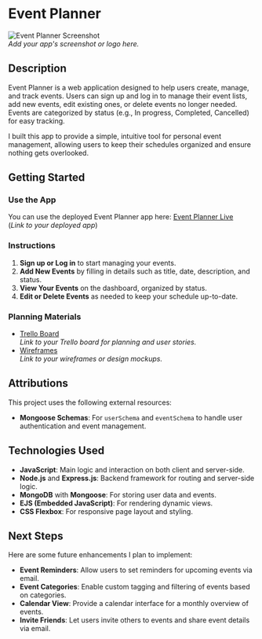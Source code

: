 # Event Planner

![Event Planner Screenshot](https://via.placeholder.com/800x400)  
_Add your app's screenshot or logo here._

## Description
Event Planner is a web application designed to help users create, manage, and track events. Users can sign up and log in to manage their event lists, add new events, edit existing ones, or delete events no longer needed. Events are categorized by status (e.g., In progress, Completed, Cancelled) for easy tracking.

I built this app to provide a simple, intuitive tool for personal event management, allowing users to keep their schedules organized and ensure nothing gets overlooked.

## Getting Started
### Use the App
You can use the deployed Event Planner app here: [Event Planner Live](#)  
(_Link to your deployed app_)

### Instructions
1. **Sign up or Log in** to start managing your events.
2. **Add New Events** by filling in details such as title, date, description, and status.
3. **View Your Events** on the dashboard, organized by status.
4. **Edit or Delete Events** as needed to keep your schedule up-to-date.

### Planning Materials
- [Trello Board](#)  
_Link to your Trello board for planning and user stories._
- [Wireframes](#)  
_Link to your wireframes or design mockups._

## Attributions
This project uses the following external resources:
- **Mongoose Schemas**: For `userSchema` and `eventSchema` to handle user authentication and event management.
  
## Technologies Used
- **JavaScript**: Main logic and interaction on both client and server-side.
- **Node.js** and **Express.js**: Backend framework for routing and server-side logic.
- **MongoDB** with **Mongoose**: For storing user data and events.
- **EJS (Embedded JavaScript)**: For rendering dynamic views.
- **CSS Flexbox**: For responsive page layout and styling.

## Next Steps
Here are some future enhancements I plan to implement:
- **Event Reminders**: Allow users to set reminders for upcoming events via email.
- **Event Categories**: Enable custom tagging and filtering of events based on categories.
- **Calendar View**: Provide a calendar interface for a monthly overview of events.
- **Invite Friends**: Let users invite others to events and share event details via email.
